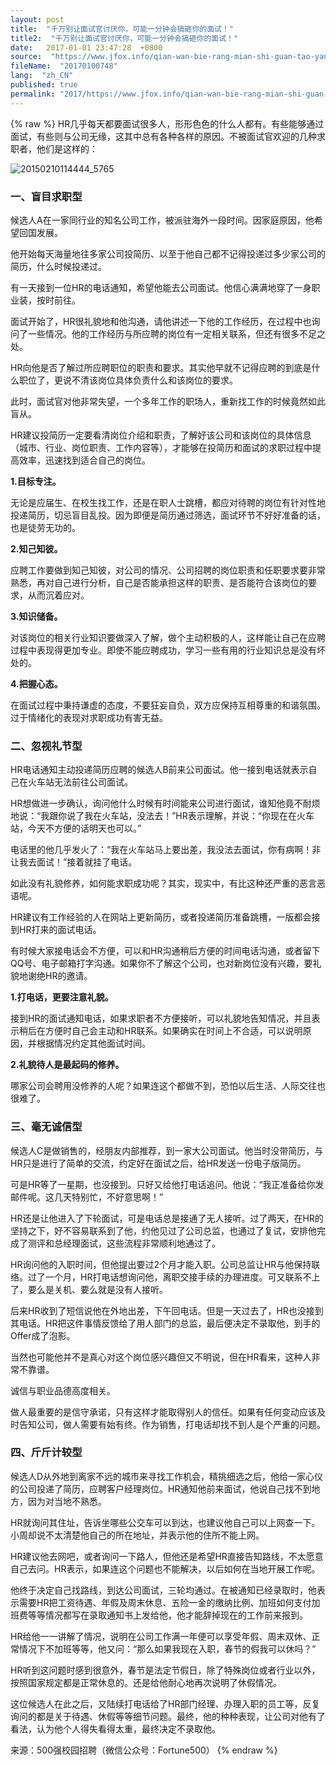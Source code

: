 ```yaml
---
layout: post
title:  "千万别让面试官讨厌你，可能一分钟会搞砸你的面试！"
title2:  "千万别让面试官讨厌你，可能一分钟会搞砸你的面试！"
date:   2017-01-01 23:47:28  +0800
source:  "https://www.jfox.info/qian-wan-bie-rang-mian-shi-guan-tao-yan-ni-ke-nen-yi-fen-zhong-hui-gao-za-ni-de-mian-shi.html"
fileName:  "20170100748"
lang:  "zh_CN"
published: true
permalink: "2017/https://www.jfox.info/qian-wan-bie-rang-mian-shi-guan-tao-yan-ni-ke-nen-yi-fen-zhong-hui-gao-za-ni-de-mian-shi.html"
---
```

{% raw %}
HR几乎每天都要面试很多人，形形色色的什么人都有。有些能够通过面试，有些则与公司无缘，这其中总有各种各样的原因。不被面试官欢迎的几种求职者，他们是这样的：

![20150210114444_5765](/wp-content/uploads/2015/05/20150210114444_5765.jpg)

### **一、盲目求职型**

候选人A在一家同行业的知名公司工作，被派驻海外一段时间。因家庭原因，他希望回国发展。

他开始每天海量地往多家公司投简历、以至于他自己都不记得投递过多少家公司的简历，什么时候投递过。

有一天接到一位HR的电话通知，希望他能去公司面试。他信心满满地穿了一身职业装，按时前往。

面试开始了，HR很礼貌地和他沟通，请他讲述一下他的工作经历，在过程中也询问了一些情况。他的工作经历与所应聘的岗位有一定相关联系，但还有很多不足之处。

HR向他是否了解过所应聘职位的职责和要求。其实他早就不记得应聘的到底是什么职位了，更说不清该岗位具体负责什么和该岗位的要求。

此时，面试官对他非常失望，一个多年工作的职场人，重新找工作的时候竟然如此盲从。

HR建议投简历一定要看清岗位介绍和职责，了解好该公司和该岗位的具体信息（城市、行业、岗位职责、工作内容等），才能够在投简历和面试的求职过程中提高效率，迅速找到适合自己的岗位。

**1.目标专注。**

无论是应届生、在校生找工作，还是在职人士跳槽，都应对待聘的岗位有针对性地投递简历，切忌盲目乱投。因为即便是简历通过筛选，面试环节不好好准备的话，也是徒劳无功的。

**2.知己知彼。**

应聘工作要做到知己知彼，对公司的情况、公司招聘的岗位职责和任职要求要非常熟悉，再对自己进行分析，自己是否能承担这样的职责、是否能符合该岗位的要求，从而沉着应对。

**3.知识储备。**

对该岗位的相关行业知识要做深入了解，做个主动积极的人，这样能让自己在应聘过程中表现得更加专业。即使不能应聘成功，学习一些有用的行业知识总是没有坏处的。

**4.把握心态。**

在面试过程中秉持谦虚的态度，不要狂妄自负，双方应保持互相尊重的和谐氛围。过于情绪化的表现对求职成功有害无益。

### **二、忽视礼节型**

HR电话通知主动投递简历应聘的候选人B前来公司面试。他一接到电话就表示自己在火车站无法前往公司面试。

HR想做进一步确认，询问他什么时候有时间能来公司进行面试，谁知他竟不耐烦地说：“我跟你说了我在火车站，没法去！”HR表示理解，并说：“你现在在火车站，今天不方便的话明天也可以。”

电话里的他几乎发火了：“我在火车站马上要出差，我没法去面试，你有病啊！非让我去面试！”接着就挂了电话。

如此没有礼貌修养，如何能求职成功呢？其实，现实中，有比这种还严重的恶言恶语呢。

HR建议有工作经验的人在网站上更新简历，或者投递简历准备跳槽，一版都会接到HR打来的面试电话。

有时候大家接电话会不方便，可以和HR沟通稍后方便的时间电话沟通，或者留下QQ号、电子邮箱打字沟通。如果你不了解这个公司，也对新岗位没有兴趣，要礼貌地谢绝HR的邀请。

**1.打电话，更要注意礼貌。**

接到HR的面试通知电话，如果求职者不方便接听，可以礼貌地告知情况，并且表示稍后在方便时自己会主动和HR联系。如果确实在时间上不合适，可以说明原因，并根据情况约定其他面试时间。

**2.礼貌待人是最起码的修养。**

哪家公司会聘用没修养的人呢？如果连这个都做不到，恐怕以后生活、人际交往也很难了。

### **三、毫无诚信型**

候选人C是做销售的，经朋友内部推荐，到一家大公司面试。他当时没带简历，与HR只是进行了简单的交流，约定好在面试之后，给HR发送一份电子版简历。

可是HR等了一星期，也没接到。只好又给他打电话追问。他说：“我正准备给你发邮件呢。这几天特别忙，不好意思啊！”

HR还是让他进入了下轮面试，可是电话总是接通了无人接听。过了两天，在HR的坚持之下，好不容易联系到了他，约他见过了公司总监，也通过了复试，安排他完成了测评和总经理面试，这些流程非常顺利地通过了。

HR询问他的入职时间，但他提出要过2个月才能入职。公司总监让HR与他保持联络。过了一个月，HR打电话想询问他，离职交接手续的办理进度。可又联系不上了，要么是关机、要么就是没有人接听。

后来HR收到了短信说他在外地出差，下午回电话。但是一天过去了，HR也没接到其电话。HR把这件事情反馈给了用人部门的总监，最后便决定不录取他，到手的Offer成了泡影。

当然也可能他并不是真心对这个岗位感兴趣但又不明说，但在HR看来，这种人非常不靠谱。

诚信与职业品德高度相关。

做人最重要的是信守承诺，只有这样才能取得别人的信任。如果有任何变动应该及时告知公司，做人需要有始有终。作为销售，打电话却找不到人是个严重的问题。

### **四、斤斤计较型**

候选人D从外地到离家不远的城市来寻找工作机会，精挑细选之后，他给一家心仪的公司投递了简历，应聘客户经理岗位。HR通知他前来面试，他说自己找不到地方，因为对当地不熟悉。

HR就询问其住址，告诉坐哪些公交车可以到达，也建议他自己可以上网查一下。小周却说不太清楚他自己的所在地址，并表示他的住所不能上网。

HR建议他去网吧，或者询问一下路人，但他还是希望HR直接告知路线，不太愿意自己去问。HR表示，如果连这个问题也不能解决，以后如何在当地开展工作呢。

他终于决定自己找路线，到达公司面试，三轮均通过。在被通知已经录取时，他表示需要HR把工资待遇、年假及周末休息、五险一金的缴纳比例、加班如何支付加班费等等情况都写在录取通知书上发给他，他才能辞掉现在的工作前来报到。

HR给他一一讲解了情况，说明在公司工作满一年便可以享受年假、周末双休、正常情况下不加班等等，他又问：“那么如果我现在入职，春节的假我可以休吗？”

HR听到这问题时感到很意外，春节是法定节假日，除了特殊岗位或者行业以外，按照国家规定都是正常休息的。还是给他耐心地再次说明了休假情况。

这位候选人在此之后，又陆续打电话给了HR部门经理、办理入职的员工等，反复询问的都是关于待遇、休假等等细节问题。最终，他的种种表现，让公司对他有了看法，认为他个人得失看得太重，最终决定不录取他。

来源：500强校园招聘（微信公众号：Fortune500）
{% endraw %}
